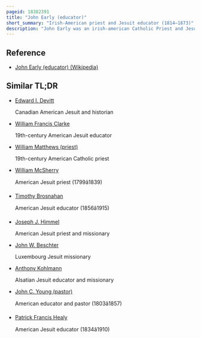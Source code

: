 ```yaml
---
pageid: 18382391
title: "John Early (educator)"
short_summary: "Irish-American priest and Jesuit educator (1814–1873)"
description: "John Early was an irish-american Catholic Priest and Jesuit Educator who was the President of the College of the Holy Cross and Georgetown University, as well as the Founder and first President of Loyola College in Maryland. At the Age of Nineteen he was born in Ireland and emigrated to the united States. Upon his Arrival, he enrolled at Mount St. Mary's Seminary in Maryland and entered the Society of Jesus, completing his Education at Georgetown University in Washington, D. C."
---
```


## Reference

- [John Early (educator) (Wikipedia)](https://en.wikipedia.org/?curid=18382391)

## Similar TL;DR

- [Edward I. Devitt](/tldr/en/edward-i-devitt)

  Canadian American Jesuit and historian

- [William Francis Clarke](/tldr/en/william-francis-clarke)

  19th-century American Jesuit educator

- [William Matthews (priest)](/tldr/en/william-matthews-priest)

  19th-century American Catholic priest

- [William McSherry](/tldr/en/william-mcsherry)

  American Jesuit priest (1799â1839)

- [Timothy Brosnahan](/tldr/en/timothy-brosnahan)

  American Jesuit educator (1856â1915)

- [Joseph J. Himmel](/tldr/en/joseph-j-himmel)

  American Jesuit priest and missionary

- [John W. Beschter](/tldr/en/john-w-beschter)

  Luxembourg Jesuit missionary

- [Anthony Kohlmann](/tldr/en/anthony-kohlmann)

  Alsatian Jesuit educator and missionary

- [John C. Young (pastor)](/tldr/en/john-c-young-pastor)

  American educator and pastor (1803â1857)

- [Patrick Francis Healy](/tldr/en/patrick-francis-healy)

  American Jesuit educator (1834â1910)

